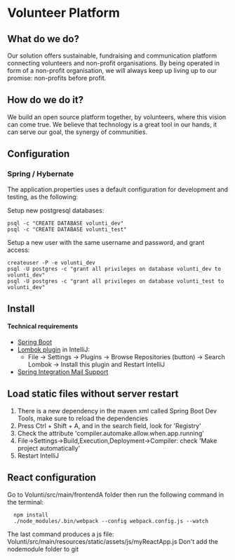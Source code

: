 # Volunteer Platform


## What do we do?

Our solution offers sustainable, fundraising and communication platform connecting volunteers and non-profit organisations. By being operated in form of a non-profit organisation, we will always keep up living up to our promise: non-profits before profit. 

## How do we do it?

We build an open source platform together, by volunteers, where this vision can come true.
We believe that technology is a great tool in our hands, it can serve our goal, the synergy of communities.


## Configuration

### Spring / Hybernate

The application.properties uses a default configuration for development and testing, as the following:

Setup new postgresql databases:

```
psql -c "CREATE DATABASE volunti_dev"
psql -c "CREATE DATABASE volunti_test"
```

Setup a new user with the same username and password, and grant access:

```
createuser -P -e volunti_dev
psql -U postgres -c "grant all privileges on database volunti_dev to volunti_dev"
psql -U postgres -c "grant all privileges on database volunti_test to volunti_dev"
```

## Install

#### Technical requirements

- [Spring Boot](http://projects.spring.io/spring-boot/)
- [Lombok plugin](https://dzone.com/articles/tired-getters-and-setters) in IntelliJ:
    - File → Settings → Plugins → Browse Repositories (button) → Search Lombok → Install  this plugin and Restart IntelliJ 
- [Spring Integration Mail Support](http://docs.spring.io/spring-boot/docs/current/reference/html/boot-features-email.html)


## Load static files without server restart
1. There is a new dependency in the maven xml called Spring Boot Dev Tools, make sure to reload the dependencies
2. Press Ctrl + Shift + A, and in the search field, look for 'Registry'
3. Check the attribute 'compiler.automake.allow.when.app.running'
4. File->Settings->Build,Execution,Deployment->Compiler: check 'Make project automatically'
5. Restart IntelliJ

## React configuration

Go to Volunti/src/main/frontendA folder then run the following command in the terminal: 
```
  npm install  
  ./node_modules/.bin/webpack --config webpack.config.js --watch
```
The last command produces a js file: Volunti/src/main/resources/static/assets/js/myReactApp.js
Don't add the nodemodule folder to git